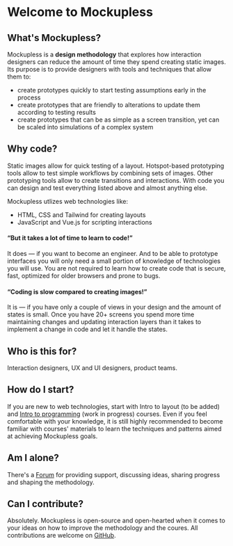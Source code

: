 # Welcome to Mockupless

## What's Mockupless?

Mockupless is a **design methodology** that explores how interaction designers can reduce the amount of time they spend creating static images. Its purpose is to provide designers with tools and techniques that allow them to:
- create prototypes quickly to start testing assumptions early in the process
- create prototypes that are friendly to alterations to update them according to testing results
- create prototypes that can be as simple as a screen transition, yet can be scaled into simulations of a complex system

<!-- The ultimate goal of Mockupless is to quickly create testable prototypes in a way that allows for easy adoption of changes and is s -->

## Why code?

Static images allow for quick testing of a layout. Hotspot-based prototyping tools allow to test simple workflows by combining sets of images. Other prototyping tools allow to create transitions and interactions. With code you can design and test everything listed above and almost anything else.

Mockupless utlizes web technologies like:
- HTML, CSS and Tailwind for creating layouts
- JavaScript and Vue.js for scripting interactions

#### “But it takes a lot of time to learn to code!”
It does — if you want to become an engineer. And to be able to prototype interfaces you will only need a small portion of knowledge of technologies you will use. You are not required to learn how to create code that is secure, fast, optimized for older browsers and prone to bugs. 

#### “Coding is slow compared to creating images!”
It is — if you have only a couple of views in your design and the amount of states is small. Once you have 20+ screens you spend more time maintaining changes and updating interaction layers than it takes to implement a change in code and let it handle the states.

## Who is this for?

Interaction designers, UX and UI designers, product teams.

## How do I start?

If you are new to web technologies, start with Intro to layout (to be added) and [Intro to programming](./../Courses/INteractionBasics/) (work in progress) courses. Even if you feel comfortable with your knowledge, it is still highly recommended to become familiar with courses' materials to learn the techniques and patterns aimed at achieving Mockupless goals.

## Am I alone?

There's a [Forum](https://forum.mockupless.com) for providing support, discussing ideas, sharing progress and shaping the methodology. 

## Can I contribute?

Absolutely. Mockupless is open-source and open-hearted when it comes to your ideas on how to improve the methodology and the coures. All contributions are welcome on [GitHub](https://github.com/andgordio/mockupless).